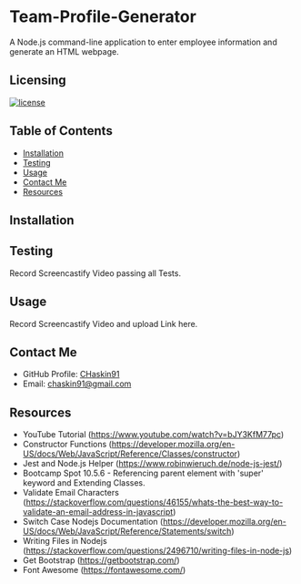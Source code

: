 # Team-Profile-Generator
A Node.js command-line application to enter employee information and generate an HTML webpage. 

## Licensing
[![license](https://img.shields.io/badge/license-MIT-blue)](https://shields.io)

## Table of Contents
- [Installation](#installation)
- [Testing](#testing)
- [Usage](#usage)
- [Contact Me](#contact-me)
- [Resources](#resources)

## Installation

## Testing
Record Screencastify Video passing all Tests.

## Usage
Record Screencastify Video and upload Link here.

## Contact Me
* GitHub Profile: [CHaskin91](https://github.com/CHaskin91)
* Email: chaskin91@gmail.com

## Resources
* YouTube Tutorial (https://www.youtube.com/watch?v=bJY3KfM77pc)
* Constructor Functions (https://developer.mozilla.org/en-US/docs/Web/JavaScript/Reference/Classes/constructor)
* Jest and Node.js Helper (https://www.robinwieruch.de/node-js-jest/)
* Bootcamp Spot 10.5.6 - Referencing parent element with 'super' keyword and Extending Classes.
* Validate Email Characters (https://stackoverflow.com/questions/46155/whats-the-best-way-to-validate-an-email-address-in-javascript)
* Switch Case Nodejs Documentation (https://developer.mozilla.org/en-US/docs/Web/JavaScript/Reference/Statements/switch)
* Writing Files in Nodejs (https://stackoverflow.com/questions/2496710/writing-files-in-node-js)
* Get Bootstrap (https://getbootstrap.com/)
* Font Awesome (https://fontawesome.com/)